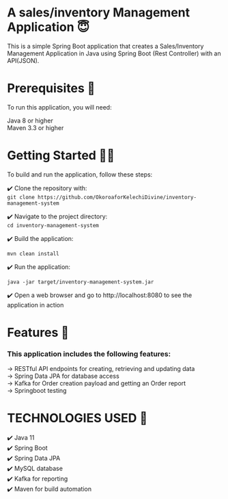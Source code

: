 # A sales/inventory Management Application 😇

This is a simple Spring Boot application that creates a Sales/Inventory Management Application in Java using Spring Boot (Rest Controller) with an API(JSON).

# Prerequisites 🚀

To run this application, you will need:

Java 8 or higher</br>
Maven 3.3 or higher

# Getting Started 👩‍💻
To build and run the application, follow these steps:

✔️ Clone the repository with:</br>
    ```
    git clone https://github.com/OkoroaforKelechiDivine/inventory-management-system
    ```


✔️ Navigate to the project directory:</br>
    ```
    cd inventory-management-system
    ```

✔️ Build the application:</br>
   ```
   mvn clean install
   ```

✔️ Run the application:</br>
   ```
   java -jar target/inventory-management-system.jar
   ```

✔️ Open a web browser and go to http://localhost:8080 to see the application in action

# Features 🌟
### This application includes the following features:

&rarr; RESTful API endpoints for creating, retrieving and updating data</br>
&rarr; Spring Data JPA for database access</br>
&rarr; Kafka for Order creation payload and getting an Order report</br>
&rarr; Springboot testing

# TECHNOLOGIES USED 🔧
✔️ Java 11<br/>
✔️ Spring Boot<br/>
✔️ Spring Data JPA<br/>
✔️ MySQL database<br/>
✔️ Kafka for reporting<br/>
✔️ Maven for build automation
